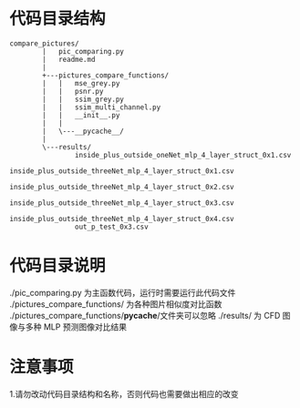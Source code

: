 
# 代码目录结构
```
compare_pictures/
        |   pic_comparing.py
        |   readme.md
        |
        +---pictures_compare_functions/
        |   |   mse_grey.py
        |   |   psnr.py
        |   |   ssim_grey.py
        |   |   ssim_multi_channel.py
        |   |   __init__.py
        |   |
        |   \---__pycache__/
        |
        \---results/
                inside_plus_outside_oneNet_mlp_4_layer_struct_0x1.csv
                inside_plus_outside_threeNet_mlp_4_layer_struct_0x1.csv
                inside_plus_outside_threeNet_mlp_4_layer_struct_0x2.csv
                inside_plus_outside_threeNet_mlp_4_layer_struct_0x3.csv
                inside_plus_outside_threeNet_mlp_4_layer_struct_0x4.csv
                out_p_test_0x3.csv

```


# 代码目录说明
./pic_comparing.py 为主函数代码，运行时需要运行此代码文件
./pictures_compare_functions/ 为各种图片相似度对比函数
./pictures_compare_functions/__pycache__/文件夹可以忽略
./results/ 为 CFD 图像与多种 MLP 预测图像对比结果



# 注意事项
1.请勿改动代码目录结构和名称，否则代码也需要做出相应的改变



